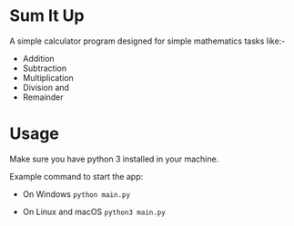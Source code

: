 # Sum It Up
A simple calculator program designed for simple mathematics tasks like:-
- Addition
- Subtraction
- Multiplication
- Division and
- Remainder

# Usage
Make sure you have python 3 installed in your machine.

Example command to start the app:

- On Windows
  ```python main.py```
  
- On Linux and macOS
  ```python3 main.py```
